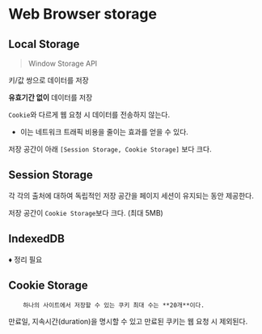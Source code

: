 # Web Browser storage

## Local Storage

> Window Storage API

키/값 쌍으로 데이터를 저장

**유효기간 없이** 데이터를 저장

`Cookie`와 다르게 웹 요청 시 데이터를 전송하지 않는다.

- 이는 네트워크 트래픽 비용을 줄이는 효과를 얻을 수 있다.

저장 공간이 아래 `[Session Storage, Cookie Storage]` 보다 크다.

## Session Storage

각 각의 출처에 대하여 독립적인 저장 공간을 페이지 세션이 유지되는 동안 제공한다.

저장 공간이 `Cookie Storage`보다 크다. (최대 5MB)

## IndexedDB

♦ 정리 필요

## Cookie Storage

        하나의 사이트에서 저장할 수 있는 쿠키 최대 수는 **20개**이다.

만료일, 지속시간(duration)을 명시할 수 있고 만료된 쿠키는 웹 요청 시 제외된다.
